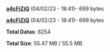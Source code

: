 [**a4cFiZiQ**](/data/a4cFiZiQ.txt) (04/02/23 - 18:41)- 699 bytes

[**a4cFiZiQ**](/data/a4cFiZiQ.txt) (04/02/23 - 18:41)- 699 bytes

**Total Datas**: 8254

**Total Size**: 55.47 MB / 55.5 MB